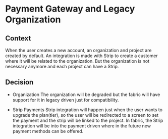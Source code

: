 # Payment Gateway and Legacy Organization

## Context

When the user creates a new account, an organization and project are created by default. An integration is made with Strip to create a customer where it will be related to the organization. But the organization is not necessary anymore and each project can have a Strip.

## Decision

- Organization
  The organization will be degraded but the fabric will have support for it in legacy driven just for compatibility.

- Strip Payments
  Strip integration will happen just when the user wants to upgrade the plan(tier), so the user will be redirected to a screen to set the payment and the strip will be linked to the project. In fabric, the Strip integration will be into the payment driven where in the future new payment methods can be offered.
